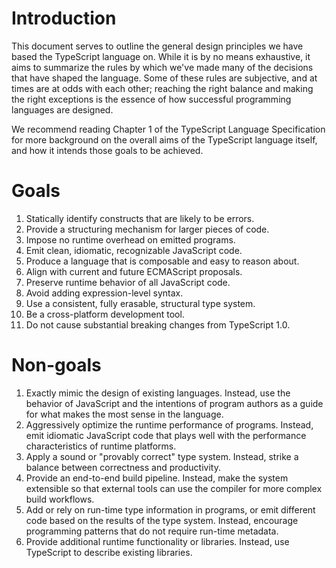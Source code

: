 # Introduction
This document serves to outline the general design principles we have based the TypeScript language on. While it is by no means exhaustive, it aims to summarize the rules by which we've made many of the decisions that have shaped the language. Some of these rules are subjective, and at times are at odds with each other; reaching the right balance and making the right exceptions is the essence of how successful programming languages are designed.

We recommend reading Chapter 1 of the TypeScript Language Specification for more background on the overall aims of the TypeScript language itself, and how it intends those goals to be achieved.

# Goals
 1. Statically identify constructs that are likely to be errors.
 1. Provide a structuring mechanism for larger pieces of code.
 1. Impose no runtime overhead on emitted programs.
 1. Emit clean, idiomatic, recognizable JavaScript code.
 1. Produce a language that is composable and easy to reason about.
 1. Align with current and future ECMAScript proposals.
 1. Preserve runtime behavior of all JavaScript code.
 1. Avoid adding expression-level syntax.
 1. Use a consistent, fully erasable, structural type system.
 1. Be a cross-platform development tool.
 1. Do not cause substantial breaking changes from TypeScript 1.0.

# Non-goals
 1. Exactly mimic the design of existing languages. Instead, use the behavior of JavaScript and the intentions of program authors as a guide for what makes the most sense in the language.
 1. Aggressively optimize the runtime performance of programs. Instead, emit idiomatic JavaScript code that plays well with the performance characteristics of runtime platforms.
 1. Apply a sound or "provably correct" type system. Instead, strike a balance between correctness and productivity.
 1. Provide an end-to-end build pipeline. Instead, make the system extensible so that external tools can use the compiler for more complex build workflows.
 1. Add or rely on run-time type information in programs, or emit different code based on the results of the type system. Instead, encourage programming patterns that do not require run-time metadata.
 1. Provide additional runtime functionality or libraries. Instead, use TypeScript to describe existing libraries.
